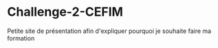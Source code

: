 # Challenge-2-CEFIM
Petite site de présentation afin d'expliquer pourquoi je souhaite faire ma formation
